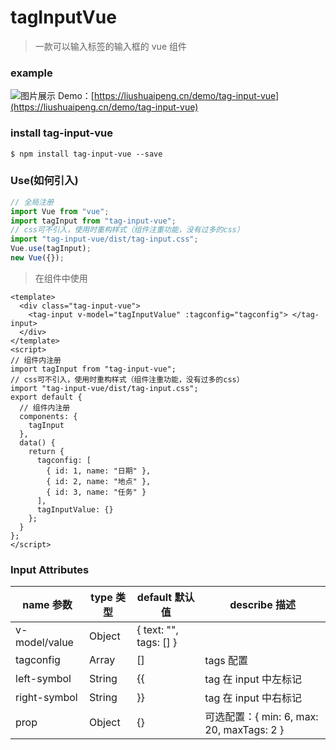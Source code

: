 # tagInputVue

> 一款可以输入标签的输入框的 vue 组件

### example

![图片展示](https://qcloudtest-1255506820.cos.ap-guangzhou.myqcloud.com/github/taginput/example.gif)
Demo：[https://liushuaipeng.cn/demo/tag-input-vue](https://liushuaipeng.cn/demo/tag-input-vue)

### install tag-input-vue

```
$ npm install tag-input-vue --save
```

### Use(如何引入)

```javascript
// 全局注册
import Vue from "vue";
import tagInput from "tag-input-vue";
// css可不引入，使用时重构样式（组件注重功能，没有过多的css）
import "tag-input-vue/dist/tag-input.css";
Vue.use(tagInput);
new Vue({});
```

> 在组件中使用

```vue
<template>
  <div class="tag-input-vue">
    <tag-input v-model="tagInputValue" :tagconfig="tagconfig"> </tag-input>
  </div>
</template>
<script>
// 组件内注册
import tagInput from "tag-input-vue";
// css可不引入，使用时重构样式（组件注重功能，没有过多的css）
import "tag-input-vue/dist/tag-input.css";
export default {
  // 组件内注册
  components: {
    tagInput
  },
  data() {
    return {
      tagconfig: [
        { id: 1, name: "日期" },
        { id: 2, name: "地点" },
        { id: 3, name: "任务" }
      ],
      tagInputValue: {}
    };
  }
};
</script>
```

### Input Attributes

| name 参数     | type 类型 | default 默认值         | describe 描述                             |
| ------------- | --------- | ---------------------- | ----------------------------------------- |
| v-model/value | Object    | { text: "", tags: [] } |                                           |
| tagconfig     | Array     | []                     | tags 配置                                 |
| left-symbol   | String    | {{                     | tag 在 input 中左标记                     |
| right-symbol  | String    | }}                     | tag 在 input 中右标记                     |
| prop          | Object    | {}                     | 可选配置：{ min: 6, max: 20, maxTags: 2 } |
